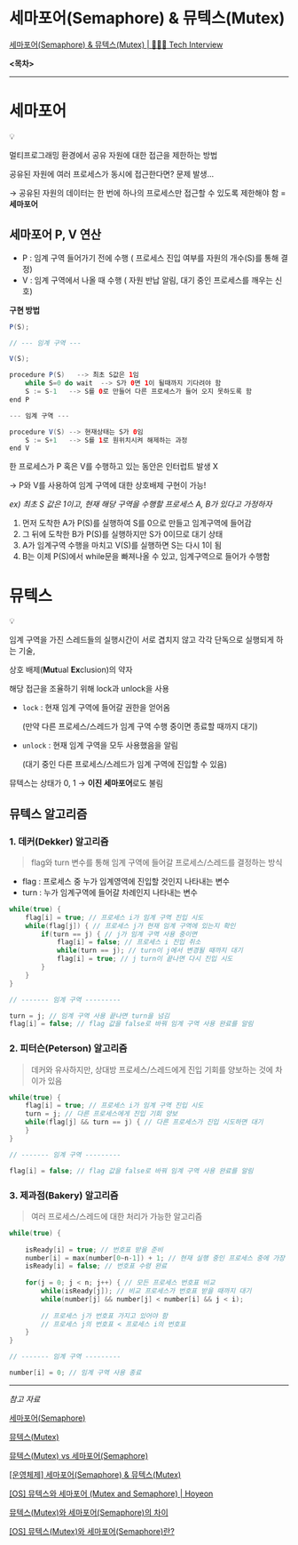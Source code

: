 # 세마포어(Semaphore) & 뮤텍스(Mutex)

[세마포어(Semaphore) & 뮤텍스(Mutex) | 👨🏻‍💻 Tech Interview](https://gyoogle.dev/blog/computer-science/operating-system/Semaphore%20&%20Mutex.html)

**<목차>**

---

# **세마포어**

<aside>
💡

멀티프로그래밍 환경에서 공유 자원에 대한 접근을 제한하는 방법

</aside>

공유된 자원에 여러 프로세스가 동시에 접근한다면? 문제 발생…

  → 공유된 자원의 데이터는 한 번에 하나의 프로세스만 접근할 수 있도록 제한해야 함 = **세마포어**

## **세마포어 P, V 연산**

- P : 임계 구역 들어가기 전에 수행 ( 프로세스 진입 여부를 자원의 개수(S)를 통해 결정)
- V : 임계 구역에서 나올 때 수행 ( 자원 반납 알림, 대기 중인 프로세스를 깨우는 신호)

**구현 방법**

```java
P(S);

// --- 임계 구역 ---

V(S);
```

```java
procedure P(S)   --> 최초 S값은 1임
    while S=0 do wait  --> S가 0면 1이 될때까지 기다려야 함
    S := S-1   --> S를 0로 만들어 다른 프로세스가 들어 오지 못하도록 함
end P

--- 임계 구역 ---

procedure V(S) --> 현재상태는 S가 0임
    S := S+1   --> S를 1로 원위치시켜 해제하는 과정
end V
```

한 프로세스가 P 혹은 V를 수행하고 있는 동안은 인터럽트 발생 X

  →  P와 V를 사용하여 임계 구역에 대한 상호배제 구현이 가능!

*ex) 최초 S 값은 1이고, 현재 해당 구역을 수행할 프로세스 A, B가 있다고 가정하자*

1. 먼저 도착한 A가 P(S)를 실행하여 S를 0으로 만들고 임계구역에 들어감
2. 그 뒤에 도착한 B가 P(S)를 실행하지만 S가 0이므로 대기 상태
3. A가 임계구역 수행을 마치고 V(S)를 실행하면 S는 다시 1이 됨
4. B는 이제 P(S)에서 while문을 빠져나올 수 있고, 임계구역으로 들어가 수행함

# **뮤텍스**

<aside>
💡

임계 구역을 가진 스레드들의 실행시간이 서로 겹치지 않고 각각 단독으로 실행되게 하는 기술,

상호 배제(**Mut**ual **Ex**clusion)의 약자

</aside>

해당 접근을 조율하기 위해 lock과 unlock을 사용

- `lock` : 현재 임계 구역에 들어갈 권한을 얻어옴
    
    (만약 다른 프로세스/스레드가 임계 구역 수행 중이면 종료할 때까지 대기)
    
- `unlock` : 현재 임계 구역을 모두 사용했음을 알림
    
    (대기 중인 다른 프로세스/스레드가 임계 구역에 진입할 수 있음)
    

뮤텍스는 상태가 0, 1 → **이진 세마포어**로도 불림

## **뮤텍스 알고리즘**

### 1. **데커(Dekker) 알고리즘**

> flag와 turn 변수를 통해 임계 구역에 들어갈 프로세스/스레드를 결정하는 방식
> 

- flag : 프로세스 중 누가 임계영역에 진입할 것인지 나타내는 변수
- turn : 누가 임계구역에 들어갈 차례인지 나타내는 변수

```c
while(true) {
    flag[i] = true; // 프로세스 i가 임계 구역 진입 시도
    while(flag[j]) { // 프로세스 j가 현재 임계 구역에 있는지 확인
        if(turn == j) { // j가 임계 구역 사용 중이면
            flag[i] = false; // 프로세스 i 진입 취소
            while(turn == j); // turn이 j에서 변경될 때까지 대기
            flag[i] = true; // j turn이 끝나면 다시 진입 시도
        }
    }
}

// ------- 임계 구역 ---------

turn = j; // 임계 구역 사용 끝나면 turn을 넘김
flag[i] = false; // flag 값을 false로 바꿔 임계 구역 사용 완료를 알림
```

### 2. **피터슨(Peterson) 알고리즘**

> 데커와 유사하지만, 상대방 프로세스/스레드에게 진입 기회를 양보하는 것에 차이가 있음
> 

```c
while(true) {
    flag[i] = true; // 프로세스 i가 임계 구역 진입 시도
    turn = j; // 다른 프로세스에게 진입 기회 양보
    while(flag[j] && turn == j) { // 다른 프로세스가 진입 시도하면 대기
    }
}

// ------- 임계 구역 ---------

flag[i] = false; // flag 값을 false로 바꿔 임계 구역 사용 완료를 알림
```

### 3. **제과점(Bakery) 알고리즘**

> 여러 프로세스/스레드에 대한 처리가 가능한 알고리즘
> 

```c
while(true) {
    
    isReady[i] = true; // 번호표 받을 준비
    number[i] = max(number[0~n-1]) + 1; // 현재 실행 중인 프로세스 중에 가장 큰 번호 배정 
    isReady[i] = false; // 번호표 수령 완료
    
    for(j = 0; j < n; j++) { // 모든 프로세스 번호표 비교
        while(isReady[j]); // 비교 프로세스가 번호표 받을 때까지 대기
        while(number[j] && number[j] < number[i] && j < i);
        
        // 프로세스 j가 번호표 가지고 있어야 함
        // 프로세스 j의 번호표 < 프로세스 i의 번호표
    }
}

// ------- 임계 구역 ---------

number[i] = 0; // 임계 구역 사용 종료
```

---

*참고 자료*

[세마포어(Semaphore)](https://velog.io/@octo__/%EC%84%B8%EB%A7%88%ED%8F%AC%EC%96%B4Semaphore)

[뮤텍스(Mutex)](https://velog.io/@octo__/%EB%AE%A4%ED%85%8D%EC%8A%A4Mutex)

[뮤텍스(Mutex) vs 세마포어(Semaphore)](https://velog.io/@octo__/%EC%84%B8%EB%A7%88%ED%8F%AC%EC%96%B4Semaphore-vs-%EB%AE%A4%ED%85%8D%EC%8A%A4Mutex)

[[운영체제] 세마포어(Semaphore) & 뮤텍스(Mutex)](https://nice-engineer.tistory.com/entry/%EC%9A%B4%EC%98%81%EC%B2%B4%EC%A0%9C-%EC%84%B8%EB%A7%88%ED%8F%AC%EC%96%B4Semaphore-%EB%AE%A4%ED%85%8D%EC%8A%A4Mutex)

[[OS] 뮤텍스와 세마포어 (Mutex and Semaphore) | Hoyeon](https://hoyeonkim795.github.io/posts/mutex-semaphore/)

[뮤텍스(Mutex)와 세마포어(Semaphore)의 차이](https://velog.io/@heetaeheo/%EB%AE%A4%ED%85%8D%EC%8A%A4Mutex%EC%99%80-%EC%84%B8%EB%A7%88%ED%8F%AC%EC%96%B4Semaphore%EC%9D%98-%EC%B0%A8%EC%9D%B4)

[[OS] 뮤텍스(Mutex)와 세마포어(Semaphore)란?](https://chelseashin.tistory.com/40)